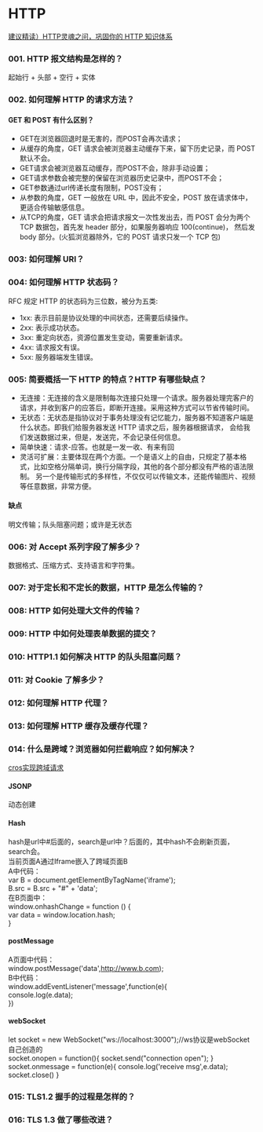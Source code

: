 # HTTP
[建议精读）HTTP灵魂之问，巩固你的 HTTP 知识体系](https://juejin.im/post/5e76bd516fb9a07cce750746)

### 001. HTTP 报文结构是怎样的？
起始行 + 头部 + 空行 + 实体
### 002. 如何理解 HTTP 的请求方法？
#### GET 和 POST 有什么区别？
* GET在浏览器回退时是无害的，而POST会再次请求；  
* 从缓存的角度，GET 请求会被浏览器主动缓存下来，留下历史记录，而 POST 默认不会。  
* GET请求会被浏览器互动缓存，而POST不会，除非手动设置；  
* GET请求参数会被完整的保留在浏览器历史记录中，而POST不会；  
* GET参数通过url传递长度有限制，POST没有；  
* 从参数的角度，GET 一般放在 URL 中，因此不安全，POST 放在请求体中，更适合传输敏感信息。  
* 从TCP的角度，GET 请求会把请求报文一次性发出去，而 POST 会分为两个 TCP 数据包，首先发 header 部分，如果服务器响应 100(continue)， 
然后发 body 部分。(火狐浏览器除外，它的 POST 请求只发一个 TCP 包)
### 003: 如何理解 URI？
### 004: 如何理解 HTTP 状态码？
RFC 规定 HTTP 的状态码为三位数，被分为五类:
* 1xx: 表示目前是协议处理的中间状态，还需要后续操作。
* 2xx: 表示成功状态。
* 3xx: 重定向状态，资源位置发生变动，需要重新请求。
* 4xx: 请求报文有误。
* 5xx: 服务器端发生错误。
### 005: 简要概括一下 HTTP 的特点？HTTP 有哪些缺点？
* 无连接：无连接的含义是限制每次连接只处理一个请求。服务器处理完客户的请求，并收到客户的应答后，即断开连接。采用这种方式可以节省传输时间。
* 无状态：无状态是指协议对于事务处理没有记忆能力，服务器不知道客户端是什么状态。即我们给服务器发送 HTTP 请求之后，服务器根据请求，
会给我们发送数据过来，但是，发送完，不会记录任何信息。
* 简单快速：请求-应答。也就是一发一收、有来有回
* 灵活可扩展：主要体现在两个方面。一个是语义上的自由，只规定了基本格式，比如空格分隔单词，换行分隔字段，其他的各个部分都没有严格的语法限制。
另一个是传输形式的多样性，不仅仅可以传输文本，还能传输图片、视频等任意数据，非常方便。
####  缺点
明文传输；队头阻塞问题；或许是无状态
### 006: 对 Accept 系列字段了解多少？
数据格式、压缩方式、支持语言和字符集。
### 007: 对于定长和不定长的数据，HTTP 是怎么传输的？
### 008: HTTP 如何处理大文件的传输？
### 009: HTTP 中如何处理表单数据的提交？
### 010: HTTP1.1 如何解决 HTTP 的队头阻塞问题？
### 011: 对 Cookie 了解多少？
### 012: 如何理解 HTTP 代理？
### 013: 如何理解 HTTP 缓存及缓存代理？
### 014: 什么是跨域？浏览器如何拦截响应？如何解决？
[cros实现跨域请求](https://blog.csdn.net/badmoonc/article/details/82706246)

#### JSONP
动态创建<script>标签，设置其src，回调函数在src中设置：  
var script = document.createElement("script");  
script.src = "https://api.douban.com/v2/book/search?q=javascript&count=1&callback=handleResponse";  
document.body.insertBefore(script, document.body.firstChild);  
<script type="text/javascript"> function handleResponse(response){ console.log(response); } </script>  

#### Hash 
hash是url中#后面的，search是url中？后面的，其中hash不会刷新页面，search会。  
当前页面A通过Iframe嵌入了跨域页面B  
A中代码：  
var B = document.getElementByTagName('iframe');  
B.src = B.src + "#" + 'data';  
在B页面中：  
window.onhashChange = function () {  
  var data = window.location.hash;  
}  
#### postMessage
A页面中代码：  
window.postMessage('data',http://www.b.com);  
B中代码：  
window.addEventListener('message',function(e){  
  console.log(e.data);  
})  
#### webSocket 
let socket = new WebSocket("ws://localhost:3000");//ws协议是webSocket自己创造的   
socket.onopen = function(){ socket.send("connection open"); }   
socket.onmessage = function(e){ console.log('receive msg',e.data); socket.close() }   

### 015: TLS1.2 握手的过程是怎样的？

### 016: TLS 1.3 做了哪些改进？
